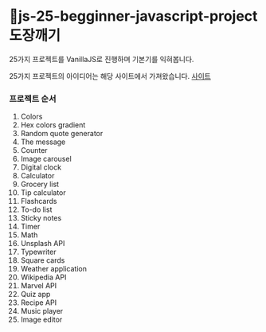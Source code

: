# 🥢js-25-begginner-javascript-project 도장깨기 

25가지 프로젝트를 VanillaJS로 진행하며 기본기를 익혀봅니다.

25가지 프로젝트의 아이디어는 해당 사이트에서 가져왔습니다. [사이트](https://dev.to/codefoxx/25-beginner-javascript-project-ideas-3m9h)

### 프로젝트 순서 
1. Colors
2. Hex colors gradient
3. Random quote generator
4. The message
5. Counter
6. Image carousel
7. Digital clock
8. Calculator
9. Grocery list
10. Tip calculator
11. Flashcards
12. To-do list
13. Sticky notes
14. Timer
15. Math
16. Unsplash API
17. Typewriter
18. Square cards
19. Weather application
20. Wikipedia API
21. Marvel API
22. Quiz app
23. Recipe API
24. Music player
25. Image editor
